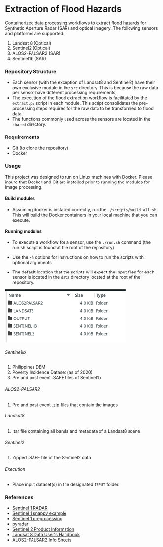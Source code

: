 # Extraction of Flood Hazards 

Containerized data processing workflows to extract flood hazards for Synthetic Aperture Radar (SAR) and optical imagery. The following sensors and platforms are supported:

1. Landsat 8 (Optical)
2. Sentinel2 (Optical)
2. ALOS2-PALSAR2 (SAR)
3. Sentinel1b (SAR)

### Repository Structure
- Each sensor (with the exception of Landsat8 and Sentinel2) have their own exclusive module in the `src` directory. This is because the raw data per sensor have different processing requirements, 
- The execution of the flood extraction workflow is facilitated by the `extract.py` script in each module. This script consolidates the pre-processing steps required for the raw data to be transformed to flood data. 
- The functions commonly used across the sensors are located in the `shared` directory.

### Requirements
- Git (to clone the repository)
- Docker 

### Usage

This project was designed to run on Linux machines with Docker. Please insure that Docker and Git are installed prior to running the modules for image processing. 

#### Build modules

- Assuming docker is installed correctly, run the `./scripts/build_all.sh`. This will build the Docker containers in your local machine that you can execute.

#### Running modules

- To execute a workflow for a sensor, use the `./run.sh` command (the run.sh script is found at the root of the repository)
- Use the -h options for instructions on how to run the scripts with optional arguments

- The default location that the scripts will expect the input files for each sensor is located in the `data` directory located at the root of the repository.

![data](./imgs/data-input.png)

###### Sentine1lb

1. Philippines DEM
2. Poverty Incidence Dataset (as of 2020)
3. Pre and post event .SAFE files of Sentinel1b

###### ALOS2-PALSAR2

1. Pre and post event .zip files that contain the images

###### Landsat8

1. .tar file containing all bands and metadata of a Landsat8 scene


###### Sentinel2

1. Zipped .SAFE file of the Sentinel2 data

###### Execution

- Place input dataset(s) in the designated `INPUT` folder.

### References
- [Sentinel 1 RADAR](https://pro.arcgis.com/en/pro-app/latest/help/analysis/image-analyst/analysis-ready-sentinel-1-grd-data-generation.htm)
- [Sentinel 1 snappy example](https://github.com/wajuqi/Sentinel-1-preprocessing-using-Snappy/tree/master)
- [Sentinel 1 preprocessing](https://fivequestionz.home.blog/2020/01/31/how-to-preprocess-sentinel1-c-band-sar-image/)
- [pyradar](https://pyradar-tools.readthedocs.io/en/latest/tutorial.html)
- [Sentinel 2 Product Information](https://sentinels.copernicus.eu/web/sentinel/technical-guides/sentinel-2-msi/level-1c/algorithm-overview)
- [Landsat 8 Data User's Handbook](https://www.usgs.gov/landsat-missions/landsat-8-data-users-handbook)
- [ALOS2-PALSAR2 Info Sheets](https://www.eorc.jaxa.jp/ALOS/en/alos-2/datause/a2_format_e.htm)
